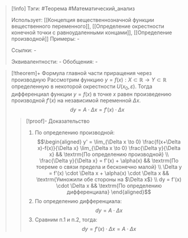 > [!info]
> Тэги: #Теорема #Математический_анализ   
> 
> Использует: [[Концепция вещественнозначной функции вещественного переменного]], [[Определение окрестности конечной точки с равноудаленными концами]], [[Определение производной]]
> Примеры: *-*
> 
> Ссылки: *-*
> 
> Эквивалентности: *-*
> Обобщения: *-*

> [!theorem]+ Формула главной части приращения через производную
> Рассмотрим функцию $y = f(x):X \subset \mathbb{R}\rightarrow Y \subset \mathbb{R}$ определенную в некоторой окрестности $U(x_0, \varepsilon)$. Тогда дифференциал функции $y=f(x)$ в точке $x$ равен произведению производной $f'(x)$ на независимой переменной $\Delta x$. $$dy = A \cdot \Delta x = f'(x) \cdot \Delta x$$
> > [!proof]- Доказательство
> > 1. По определению производной: $$\begin{aligned} y' = \lim_{\Delta x \to 0} \frac{f(x+\Delta x)-f(x)}{\Delta x} \lim_{\Delta x \to 0} \frac{\Delta y}{\Delta x} && \textrm{По определению производной} \\ \frac{\Delta y}{\Delta x} = f'(x) + \alpha(x) && \textrm{По тоереме о связи предела и бесконечно малой}  \\ \Delta y = f'(x) \cdot \Delta x + \alpha(x) \cdot \Delta x && \textrm{Умножили обе стороны на $\Delta x$} \\ dy = f'(x) \cdot \Delta x && \textrm{По определению дифференциала} \end{aligned}$$
> > 2. По определению дифференциала: $$dy = A \cdot \Delta x$$
> > 3. Сравним п.1 и п.2, тогда: $$ dy = f'(x) \cdot \Delta x = A \cdot \Delta x$$